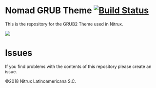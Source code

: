 # Nomad GRUB Theme [![Build Status](https://travis-ci.org/nomad-desktop/nomad-grub-theme.svg?branch=master)](https://travis-ci.org/nomad-desktop/nomad-grub-theme)

This is the repository for the GRUB2 Theme used in Nitrux.

![](https://i.imgur.com/fPAAqJt.png)

# Issues
If you find problems with the contents of this repository please create an issue.

©2018 Nitrux Latinoamericana S.C.

